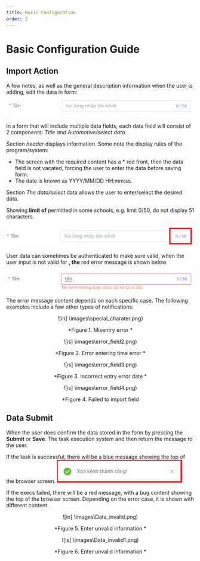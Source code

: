 ```yaml
---
title: Basic Configuration
order: 2
---
```


# Basic Configuration Guide
## Import Action
A few notes, as well as the general description information when the user is adding, edit the data in form: ![](..\images\Field.png)

In a form that will include multiple data fields, each data field will consist of 2 components: *Title and Automotive/select data*.

Section *header* displays information .Some note the display rules of the program/system:

- The screen with the required content has a * red front, then the data field is not vacated, forcing the user to enter the data before saving form.
- The date is known as YYYY/MM/DD HH:mm:ss.

Section *The data/select* data allows the user to enter/select the desired data.

Showing **limit of** permitted in some schools, e.g. limit 0/50, do not display 51 characters.

 ![](..\images\Limit_field.png)

User data can sometimes be authenticated to make sure valid, when the user input is not valid for **, the** red error message is shown below.

![](..\images\error_field1.png)

The error message content depends on each specific case. The following examples include a few other types of notifications:
<center>

![in] \images\special_charater.png)

*Figure 1. Misentry error * 

![is] \images\error_field2.png)

*Figure 2. Error entering time error * 

![is] \images\error_field3.png)

*Figure 3. Incorrect entry error date * 

![is] \images\error_field4.png)

*Figure 4. Failed to import field 

</center>

## Data Submit
When the user does confirm the data stored in the form by pressing the **Submit** or **Save**. The task execution system and then return the message to the user.

If the task is successful, there will be a blue message showing the top of the browser screen. ![](..\images\Notice_success_delete_channel.png)

If the execs failed, there will be a red message, with a bug content showing the top of the browser screen. Depending on the error case, it is shown with different content.
<center>

![in] \images\Data_invalid.png)

*Figure 5. Enter unvalid information * 

![is] \images\Data_invalid1.png)

*Figure 6. Enter unvalid information * 
</center>